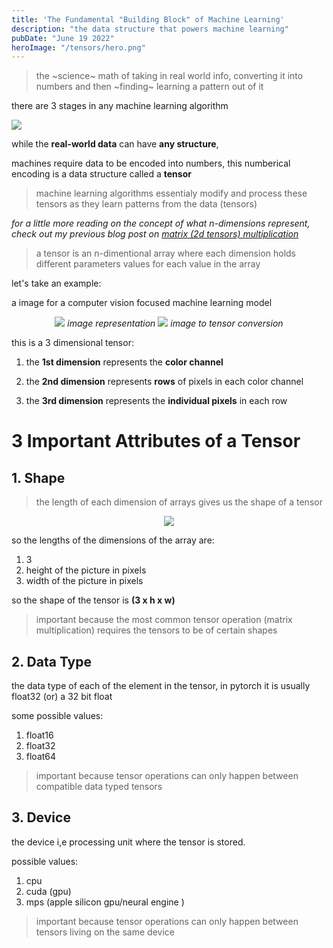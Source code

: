 ```yaml
---
title: 'The Fundamental "Building Block" of Machine Learning'
description: "the data structure that powers machine learning"
pubDate: "June 19 2022"
heroImage: "/tensors/hero.png"
---
```


> the ~science~ math of taking in real world info, converting it into numbers and then ~finding~ learning a pattern out of it

there are 3 stages in any machine learning algorithm

<centre>

![](/tensors/3-steps.png)

</centre>

while the **real-world data** can have **any structure**,

machines require data to be encoded into numbers, this numberical encoding is a data structure called a **tensor**

> machine learning algorithms essentialy modify and process these tensors as they learn patterns from the data (tensors)

_for a little more reading on the concept of what n-dimensions represent, check out my previous blog post on [matrix (2d tensors) multiplication](https://ziro2mach.com/blog/matrix-multiplication/)_

> a tensor is an n-dimentional array where each dimension holds different parameters values for each value in the array

let's take an example:

a image for a computer vision focused machine learning model

<center>

![](/data-pre-processing/image2layers.png)
_image representation_
![](/tensors/img2tensor.png)
_image to tensor conversion_

</center>

this is a 3 dimensional tensor:

1. the **1st dimension** represents the **color channel**

2. the **2nd dimension** represents **rows** of pixels in each color channel

3. the **3rd dimension** represents the **individual pixels** in each row

# 3 Important Attributes of a Tensor

## 1. Shape

> the length of each dimension of arrays gives us the shape of a tensor

<center>

![](/tensors/ndim1.png)

</center>

so the lengths of the dimensions of the array are:

1. 3
2. height of the picture in pixels
3. width of the picture in pixels

so the shape of the tensor is **(3 x h x w)**

> important because the most common tensor operation (matrix multiplication) requires the tensors to be of certain shapes

## 2. Data Type

the data type of each of the element in the tensor, in pytorch it is usually float32 (or) a 32 bit float

some possible values:

1. float16
2. float32
3. float64

> important because tensor operations can only happen between compatible data typed tensors

## 3. Device

the device i,e processing unit where the tensor is stored.

possible values:

1. cpu
2. cuda (gpu)
3. mps (apple silicon gpu/neural engine )

> important because tensor operations can only happen between tensors living on the same device
